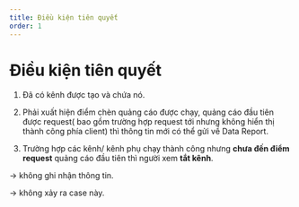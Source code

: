 ```yaml
---
title: Điều kiện tiên quyết
order: 1
---
```


# Điều kiện tiên quyết
1. Đã có kênh được tạo và chứa nó.
2. Phải xuất hiện điểm chèn quảng cáo được chạy, quảng cáo đầu tiên được request( bao gồm trường hợp request tới nhưng không hiển thị thành công phía client) thì thông tin mới có thể gửi về Data Report.

3. Trường hợp các kênh/ kênh phụ chạy thành công nhưng **chưa đến điểm request** quảng cáo đầu tiên thì người xem **tắt kênh**.

 → không ghi nhận thông tin.

 → không xảy ra case này.